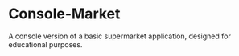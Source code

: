 # Console-Market
A console version of a basic supermarket application, designed for educational purposes.
